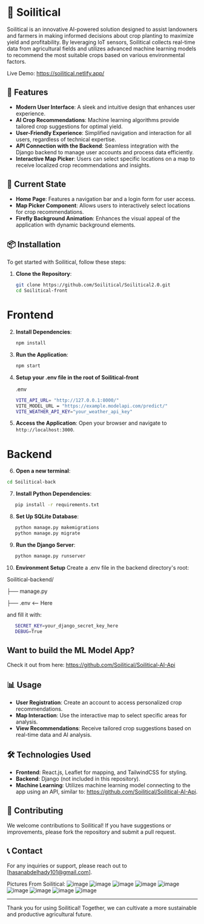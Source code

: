 # 🌱 **Soilitical**

Soilitical is an innovative AI-powered solution designed to assist landowners and farmers in making informed decisions about crop planting to maximize yield and profitability. By leveraging IoT sensors, Soilitical collects real-time data from agricultural fields and utilizes advanced machine learning models to recommend the most suitable crops based on various environmental factors.

Live Demo: https://soilitical.netlify.app/

## 🚀 **Features**

- **Modern User Interface**: A sleek and intuitive design that enhances user experience.
- **AI Crop Recommendations**: Machine learning algorithms provide tailored crop suggestions for optimal yield.
- **User-Friendly Experience**: Simplified navigation and interaction for all users, regardless of technical expertise.
- **API Connection with the Backend**: Seamless integration with the Django backend to manage user accounts and process data efficiently.
- **Interactive Map Picker**: Users can select specific locations on a map to receive localized crop recommendations and insights.

## 🌾 **Current State**

- **Home Page**: Features a navigation bar and a login form for user access.
- **Map Picker Component**: Allows users to interactively select locations for crop recommendations.
- **Firefly Background Animation**: Enhances the visual appeal of the application with dynamic background elements.

## 📦 **Installation**

To get started with Soilitical, follow these steps:

1. **Clone the Repository**:

   ```bash
   git clone https://github.com/Soilitical/Soilitical2.0.git
   cd Soilitical-front
   ```

# **Frontend**

2. **Install Dependencies**:

   ```bash
   npm install
   ```

3. **Run the Application**:

   ```bash
   npm start
   ```

4. **Setup your .env file in the root of Soilitical-front**

   .env

   ```bash
   VITE_API_URL= "http://127.0.0.1:8000/"
   VITE_MODEL_URL = "https://example.modelapi.com/predict/"
   VITE_WEATHER_API_KEY="your_weather_api_key"
   ```

5. **Access the Application**: Open your browser and navigate to `http://localhost:3000`.

# **Backend**

6. **Open a new terminal**:

```bash
cd Soilitical-back
```

7. **Install Python Dependencies**:

```bash
   pip install -r requirements.txt
```

8. **Set Up SQLite Database**:

```bash
   python manage.py makemigrations
   python manage.py migrate
```

9. **Run the Django Server**:

```bash
   python manage.py runserver
```

10. **Environment Setup**
    Create a .env file in the backend directory's root:

Soilitical-backend/

├── manage.py

├── .env <-- Here

and fill it with:

```bash
   SECRET_KEY=your_django_secret_key_here
   DEBUG=True
```

## **Want to build the ML Model App?**

Check it out from here: https://github.com/Soilitical/Soilitical-AI-Api

## 📊 **Usage**

- **User Registration**: Create an account to access personalized crop recommendations.
- **Map Interaction**: Use the interactive map to select specific areas for analysis.
- **View Recommendations**: Receive tailored crop suggestions based on real-time data and AI analysis.

## 🛠️ **Technologies Used**

- **Frontend**: React.js, Leaflet for mapping, and TailwindCSS for styling.
- **Backend**: Django (not included in this repository).
- **Machine Learning**: Utilizes machine learning model connecting to the app using an API, similar to: https://github.com/Soilitical/Soilitical-AI-Api.

## 🤝 **Contributing**

We welcome contributions to Soilitical! If you have suggestions or improvements, please fork the repository and submit a pull request.

## 📞 **Contact**

For any inquiries or support, please reach out to [hasanabdelhady101@gmail.com].

Pictures From Soilitical:
![image](https://github.com/user-attachments/assets/356962da-dbcc-42f8-b31f-a84590091bb6)
![image](https://github.com/user-attachments/assets/414ae31c-3d81-4247-a427-6e0fbfdcb0e5)
![image](https://github.com/user-attachments/assets/dc53aaad-3940-4169-a958-60ee324040ff)
![image](https://github.com/user-attachments/assets/9dc8a3b5-2985-401a-ac55-cc2ec6061f1b)
![image](https://github.com/user-attachments/assets/a713c28d-b7f8-44d1-988b-33068da66b3e)
![image](https://github.com/user-attachments/assets/042c41d7-7d9a-4a84-995c-e729338b587e)
![image](https://github.com/user-attachments/assets/78557ed9-b8e0-4ed7-9fa8-5705ef3ef39e)
![image](https://github.com/user-attachments/assets/9da3f945-afe2-4b01-a6cd-fb659c3d13b5)
![image](https://github.com/user-attachments/assets/ed0c9f28-17e2-49ee-8045-6ffd7bcaa180)

---

Thank you for using Soilitical! Together, we can cultivate a more sustainable and productive agricultural future.
